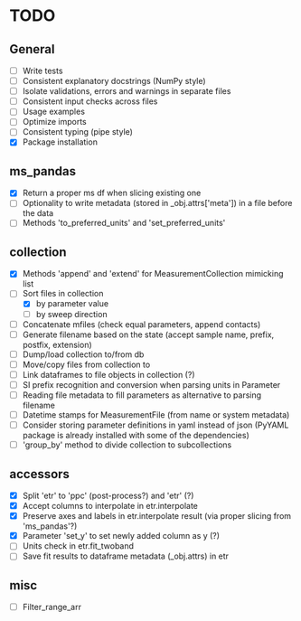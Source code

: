 # TODO
## General
- [ ] Write tests
- [ ] Consistent explanatory docstrings (NumPy style)
- [ ] Isolate validations, errors and warnings in separate files
- [ ] Consistent input checks across files
- [ ] Usage examples
- [ ] Optimize imports
- [ ] Consistent typing (pipe style)
- [x] Package installation

## ms_pandas
- [x] Return a proper ms df when slicing existing one
- [ ] Optionality to write metadata (stored in _obj.attrs['meta']) in a file before the data
- [ ] Methods 'to_preferred_units' and 'set_preferred_units'

## collection
- [x] Methods 'append' and 'extend' for MeasurementCollection mimicking list
- [ ] Sort files in collection
    - [x] by parameter value
    - [ ] by sweep direction
- [ ] Concatenate mfiles (check equal parameters, append contacts)
- [ ] Generate filename based on the state (accept sample name, prefix, postfix, extension)
- [ ] Dump/load collection to/from db
- [ ] Move/copy files from collection to
- [ ] Link dataframes to file objects in collection (?)
- [ ] SI prefix recognition and conversion when parsing units in Parameter
- [ ] Reading file metadata to fill parameters as alternative to parsing filename
- [ ] Datetime stamps for MeasurementFile (from name or system metadata)
- [ ] Consider storing parameter definitions in yaml instead of json (PyYAML package is already installed with some of the dependencies)
- [ ] 'group_by' method to divide collection to subcollections

## accessors
- [x] Split 'etr' to 'ppc' (post-process?) and 'etr' (?)
- [x] Accept columns to interpolate in etr.interpolate 
- [x] Preserve axes and labels in etr.interpolate result (via proper slicing from 'ms_pandas'?)
- [x] Parameter 'set_y' to set newly added column as y (?)
- [ ] Units check in etr.fit_twoband
- [ ] Save fit results to dataframe metadata (_obj.attrs) in etr

## misc
- [ ] Filter_range_arr